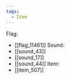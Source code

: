 ```yaml
---
tags:
  - Item
---
```

Flag:
- [[flag_11461]]
Sound:
- [[sound_43]]
- [[sound_17]]
- [[sound_44]]
Item:
- [[item_507]]
